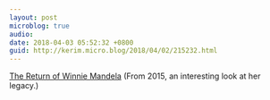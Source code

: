 ```yaml
---
layout: post
microblog: true
audio: 
date: 2018-04-03 05:52:32 +0800
guid: http://kerim.micro.blog/2018/04/02/215232.html
---
```

[The Return of Winnie Mandela](http://africasacountry.com/2015/12/the-return-of-winnie-mandela) (From 2015, an interesting look at her legacy.) 
